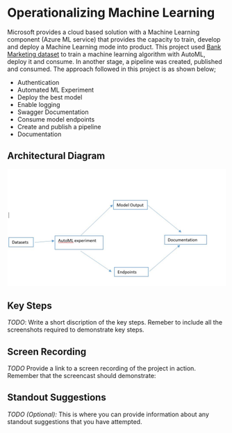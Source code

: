 # Operationalizing Machine Learning

Microsoft provides a cloud based solution with a Machine Learning component (Azure ML service) that provides the capacity to train, develop and deploy a Machine Learning mode into product. This project used <a href='https://automlsamplenotebookdata.blob.core.windows.net/automl-sample-notebook-data/bankmarketing_train.csv'>Bank Marketing dataset</a> to train a machine learning algorithm with AutoML, deploy it and consume. In another stage, a pipeline was created, published and consumed. The approach followed in this project is as shown below;

* Authentication
* Automated ML Experiment
* Deploy the best model
* Enable logging
* Swagger Documentation
* Consume model endpoints
* Create and publish a pipeline
* Documentation

## Architectural Diagram
![](screenshots/archietecture.JPG) 

## Key Steps
*TODO*: Write a short discription of the key steps. Remeber to include all the screenshots required to demonstrate key steps. 

## Screen Recording
*TODO* Provide a link to a screen recording of the project in action. Remember that the screencast should demonstrate:

## Standout Suggestions
*TODO (Optional):* This is where you can provide information about any standout suggestions that you have attempted.
